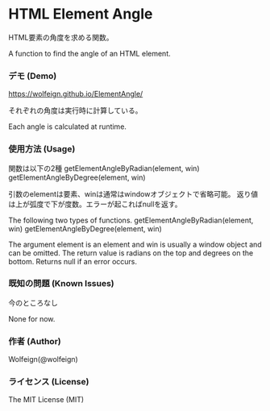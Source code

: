 # HTML Element Angle

HTML要素の角度を求める関数。

A function to find the angle of an HTML element.

### デモ (Demo)

https://wolfeign.github.io/ElementAngle/

それぞれの角度は実行時に計算している。

Each angle is calculated at runtime.

### 使用方法 (Usage)

関数は以下の2種
getElementAngleByRadian(element, win)
getElementAngleByDegree(element, win)

引数のelementは要素、winは通常はwindowオブジェクトで省略可能。
返り値は上が弧度で下が度数。エラーが起こればnullを返す。

The following two types of functions.
getElementAngleByRadian(element, win)
getElementAngleByDegree(element, win)

The argument element is an element and win is usually a window object and can be omitted.
The return value is radians on the top and degrees on the bottom. Returns null if an error occurs.

### 既知の問題 (Known Issues)

今のところなし

None for now.

### 作者 (Author)

Wolfeign(@wolfeign)

### ライセンス (License)

The MIT License (MIT)
